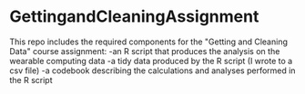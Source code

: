 # GettingandCleaningAssignment

This repo includes the required components for the "Getting and Cleaning Data" course assignment: </break>
-an R script that produces the analysis on the wearable computing data</break>
-a tidy data produced by the R script (I wrote to a csv file)</break>
-a codebook describing the calculations and analyses performed in the R script</break>
